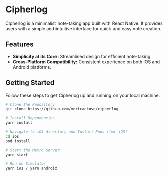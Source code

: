 # Cipherlog

Cipherlog is a minimalist note-taking app built with React Native. It provides users with a simple and intuitive interface for quick and easy note creation.

## Features

- **Simplicity at its Core:** Streamlined design for efficient note-taking.
- **Cross-Platform Compatibility:** Consistent experience on both iOS and Android platforms.

## Getting Started

Follow these steps to get Cipherlog up and running on your local machine:

```bash
# Clone the Repository
git clone https://github.com/mertcankose/cipherlog

# Install Dependencies
yarn install

# Navigate to iOS directory and Install Pods (for iOS)
cd ios
pod install

# Start the Metro Server
yarn start

# Run on Simulator
yarn ios / yarn android
```
